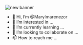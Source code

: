 ![new banner](https://github.com/MaryImarenezor/MaryImarenezor/assets/141180510/36e0cd06-15a2-4c6b-9c0f-96ad00bd31cb)



- 👋 Hi, I’m @MaryImarenezor
- 👀 I’m interested in ...
- 🌱 I’m currently learning ...
- 💞️ I’m looking to collaborate on ...
- 📫 How to reach me ...

<!---
MaryImarenezor/MaryImarenezor is a ✨ special ✨ repository because its `README.md` (this file) appears on your GitHub profile.
You can click the Preview link to take a look at your changes.
--->
